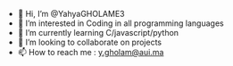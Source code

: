 - 👋 Hi, I’m @YahyaGHOLAME3
- 👀 I’m interested in Coding in all programming languages
- 🌱 I’m currently learning C/javascript/python
- 💞️ I’m looking to collaborate on projects
- 📫 How to reach me : y.gholam@aui.ma
